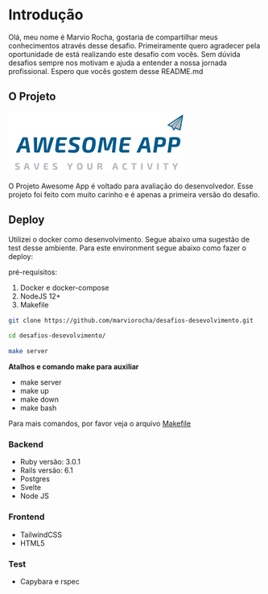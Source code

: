 # Introdução

Olá, meu nome é Marvio Rocha, gostaria de compartilhar meus conhecimentos através desse desafio. Primeiramente quero agradecer pela oportunidade de está realizando este desafio com vocês. Sem dúvida desafios sempre nos motivam e ajuda a entender a nossa jornada profissional. Espero que vocês gostem desse  README.md 

## O Projeto

!['Logo AwesomeApp'](./awesomeapp/app/assets/images/logo.png)

O Projeto Awesome App é voltado para avaliação do desenvolvedor. Esse projeto foi feito com muito carinho e é apenas a primeira versão do desafio.

## Deploy

Utilizei o docker como desenvolvimento. Segue abaixo uma sugestão de test desse ambiente. Para este environment segue abaixo como fazer o deploy:

pré-requisitos:


1. Docker e docker-compose
2. NodeJS 12+
3. Makefile

```sh
git clone https://github.com/marviorocha/desafios-desevolvimento.git
```
```sh
cd desafios-desevolvimento/
```
```sh
make server
```

**Atalhos e comando make para auxiliar**

- make server 
- make up
- make down
- make bash

Para mais comandos, por favor veja o arquivo [Makefile](./Makefile)


### Backend
- Ruby versão: 3.0.1
- Rails versão: 6.1
- Postgres
- Svelte
- Node JS
### Frontend
- TailwindCSS
- HTML5
### Test
- Capybara e rspec
